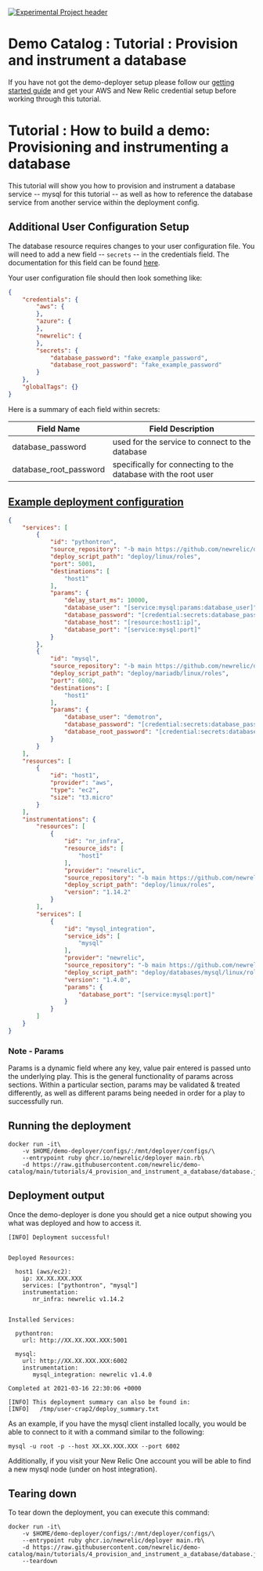 [![Experimental Project header](https://github.com/newrelic/opensource-website/raw/master/src/images/categories/Experimental.png)](https://opensource.newrelic.com/oss-category/#experimental)

# Demo Catalog : Tutorial : Provision and instrument a database

If you have not got the demo-deployer setup please follow our [getting started guide](/GETTING_STARTED.md) and get your AWS and New Relic credential setup before working through this tutorial.

# Tutorial : How to build a demo: Provisioning and instrumenting a database

This tutorial will show you how to provision and instrument a database service -- mysql for this tutorial -- as well as how to reference the database service from another service within the deployment config.

## Additional User Configuration Setup

The database resource requires changes to your user configuration file. You will need to add a new field -- `secrets` -- in the credentials field. The documentation for this field can be found [here](https://github.com/newrelic/demo-deployer/blob/main/documentation/user_config/secrets.md).

Your user configuration file should then look something like:

```json
{
    "credentials": {
        "aws": {
        },
        "azure": {
        },
        "newrelic": {
        },
        "secrets": {
            "database_password": "fake_example_password",
            "database_root_password": "fake_example_password"
        }
    },
    "globalTags": {}
}
```

Here is a summary of each field within secrets:

| Field Name               |  Field Description |
| ------------------------ | ------------------ |
| database_password        | used for the service to connect to the database |
| database_root_password   | specifically for connecting to the database with the root user |

## [Example deployment configuration](database.json)

```json
{
    "services": [
        {
            "id": "pythontron",
            "source_repository": "-b main https://github.com/newrelic/demo-pythontron.git",
            "deploy_script_path": "deploy/linux/roles",
            "port": 5001,
            "destinations": [
                "host1"
            ],
            "params": {
                "delay_start_ms": 10000,
                "database_user": "[service:mysql:params:database_user]",
                "database_password": "[credential:secrets:database_password]",
                "database_host": "[resource:host1:ip]",
                "database_port": "[service:mysql:port]"
            }
        },
        {
            "id": "mysql",
            "source_repository": "-b main https://github.com/newrelic/demo-services.git",
            "deploy_script_path": "deploy/mariadb/linux/roles",
            "port": 6002,
            "destinations": [
                "host1"
            ],
            "params": {
                "database_user": "demotron",
                "database_password": "[credential:secrets:database_password]",
                "database_root_password": "[credential:secrets:database_root_password]"
            }
        }
    ],
    "resources": [
        {
            "id": "host1",
            "provider": "aws",
            "type": "ec2",
            "size": "t3.micro"
        }
    ],
    "instrumentations": {
        "resources": [
            {
                "id": "nr_infra",
                "resource_ids": [
                    "host1"
                ],
                "provider": "newrelic",
                "source_repository": "-b main https://github.com/newrelic/demo-newrelic-instrumentation.git",
                "deploy_script_path": "deploy/linux/roles",
                "version": "1.14.2"
            }
        ],
        "services": [
            {
                "id": "mysql_integration",
                "service_ids": [
                    "mysql"
                ],
                "provider": "newrelic",
                "source_repository": "-b main https://github.com/newrelic/demo-newrelic-instrumentation.git",
                "deploy_script_path": "deploy/databases/mysql/linux/roles",
                "version": "1.4.0",
                "params": {
                    "database_port": "[service:mysql:port]"
                }
            }
        ]
    }
}
```

### Note - Params

Params is a dynamic field where any key, value pair entered is passed unto the underlying play. This is the general functionality of params across sections. Within a particular section, params may be validated & treated differently, as well as different params being needed in order for a play to successfully run.

## Running the deployment

```shell
docker run -it\
    -v $HOME/demo-deployer/configs/:/mnt/deployer/configs/\
    --entrypoint ruby ghcr.io/newrelic/deployer main.rb\
    -d https://raw.githubusercontent.com/newrelic/demo-catalog/main/tutorials/4_provision_and_instrument_a_database/database.json
```

## Deployment output

Once the demo-deployer is done you should get a nice output showing you what was deployed and how to access it.

```shell
[INFO] Deployment successful!


Deployed Resources:

  host1 (aws/ec2):
    ip: XX.XX.XXX.XXX
    services: ["pythontron", "mysql"]
    instrumentation: 
       nr_infra: newrelic v1.14.2 


Installed Services:

  pythontron:
    url: http://XX.XX.XXX.XXX:5001

  mysql:
    url: http://XX.XX.XXX.XXX:6002
    instrumentation: 
       mysql_integration: newrelic v1.4.0 

Completed at 2021-03-16 22:30:06 +0000

[INFO] This deployment summary can also be found in:
[INFO]   /tmp/user-crap2/deploy_summary.txt
```

As an example, if you have the mysql client installed locally, you would be able to connect to it with a command similar to the following:

`mysql -u root -p --host XX.XX.XXX.XXX --port 6002`

Additionally, if you visit your New Relic One account you will be able to find a new mysql node (under on host integration).

## Tearing down

To tear down the deployment, you can execute this command:

```shell
docker run -it\
    -v $HOME/demo-deployer/configs/:/mnt/deployer/configs/\
    --entrypoint ruby ghcr.io/newrelic/deployer main.rb\
    -d https://raw.githubusercontent.com/newrelic/demo-catalog/main/tutorials/4_provision_and_instrument_a_database/database.json\
    --teardown
```
